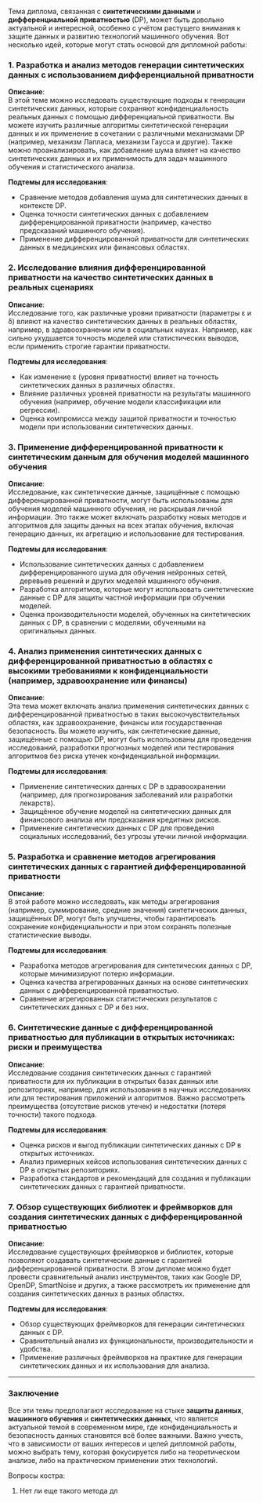 Тема диплома, связанная с **синтетическими данными** и **дифференциальной приватностью** (DP), может быть довольно актуальной и интересной, особенно с учётом растущего внимания к защите данных и развитию технологий машинного обучения. Вот несколько идей, которые могут стать основой для дипломной работы:

### 1. **Разработка и анализ методов генерации синтетических данных с использованием дифференциальной приватности**
   
**Описание**:  
В этой теме можно исследовать существующие подходы к генерации синтетических данных, которые сохраняют конфиденциальность реальных данных с помощью дифференциальной приватности. Вы можете изучить различные алгоритмы синтетической генерации данных и их применение в сочетании с различными механизмами DP (например, механизм Лапласа, механизм Гаусса и другие). Также можно проанализировать, как добавление шума влияет на качество синтетических данных и их применимость для задач машинного обучения и статистического анализа.

**Подтемы для исследования**:
- Сравнение методов добавления шума для синтетических данных в контексте DP.
- Оценка точности синтетических данных с добавлением дифференцированной приватности (например, качество предсказаний машинного обучения).
- Применение дифференцированной приватности для синтетических данных в медицинских или финансовых областях.

### 2. **Исследование влияния дифференцированной приватности на качество синтетических данных в реальных сценариях**
   
**Описание**:  
Исследование того, как различные уровни приватности (параметры ε и δ) влияют на качество синтетических данных в реальных областях, например, в здравоохранении или в социальных науках. Например, как сильно ухудшается точность моделей или статистических выводов, если применить строгие гарантии приватности.

**Подтемы для исследования**:
- Как изменение ε (уровня приватности) влияет на точность синтетических данных в различных областях.
- Влияние различных уровней приватности на результаты машинного обучения (например, обучение модели классификации или регрессии).
- Оценка компромисса между защитой приватности и точностью модели при использовании синтетических данных.

### 3. **Применение дифференцированной приватности к синтетическим данным для обучения моделей машинного обучения**
   
**Описание**:  
Исследование, как синтетические данные, защищённые с помощью дифференцированной приватности, могут быть использованы для обучения моделей машинного обучения, не раскрывая личной информации. Это также может включать разработку новых методов и алгоритмов для защиты данных на всех этапах обучения, включая генерацию данных, их агрегацию и использование для тестирования.

**Подтемы для исследования**:
- Использование синтетических данных с добавлением дифференцированного шума для обучения нейронных сетей, деревьев решений и других моделей машинного обучения.
- Разработка алгоритмов, которые могут использовать синтетические данные с DP для защиты частной информации при обучении моделей.
- Оценка производительности моделей, обученных на синтетических данных с DP, в сравнении с моделями, обученными на оригинальных данных.

### 4. **Анализ применения синтетических данных с дифференцированной приватностью в областях с высокими требованиями к конфиденциальности (например, здравоохранение или финансы)**

**Описание**:  
Эта тема может включать анализ применения синтетических данных с дифференцированной приватностью в таких высокочувствительных областях, как здравоохранение, финансы или государственная безопасность. Вы можете изучить, как синтетические данные, защищённые с помощью DP, могут быть использованы для проведения исследований, разработки прогнозных моделей или тестирования алгоритмов без риска утечек конфиденциальной информации.

**Подтемы для исследования**:
- Применение синтетических данных с DP в здравоохранении (например, для прогнозирования заболеваний или разработки лекарств).
- Защищённое обучение моделей на синтетических данных для финансового анализа или предсказания кредитных рисков.
- Применение синтетических данных с DP для проведения социальных исследований, без угрозы утечки личной информации.

### 5. **Разработка и сравнение методов агрегирования синтетических данных с гарантией дифференцированной приватности**
   
**Описание**:  
В этой работе можно исследовать, как методы агрегирования (например, суммирование, средние значения) синтетических данных, защищённых DP, могут быть улучшены, чтобы гарантировать сохранение конфиденциальности и при этом сохранять полезные статистические выводы.

**Подтемы для исследования**:
- Разработка методов агрегирования для синтетических данных с DP, которые минимизируют потерю информации.
- Оценка качества агрегированных данных на основе синтетических данных с дифференцированной приватностью.
- Сравнение агрегированных статистических результатов с синтетических данных с DP и без них.

### 6. **Синтетические данные с дифференцированной приватностью для публикации в открытых источниках: риски и преимущества**
   
**Описание**:  
Исследование создания синтетических данных с гарантией приватности для их публикации в открытых базах данных или репозиториях, например, для использования в научных исследованиях или для тестирования приложений и алгоритмов. Важно рассмотреть преимущества (отсутствие рисков утечек) и недостатки (потеря точности) такого подхода.

**Подтемы для исследования**:
- Оценка рисков и выгод публикации синтетических данных с DP в открытых источниках.
- Анализ примерных кейсов использования синтетических данных с DP в открытых репозиториях.
- Разработка стандартов и рекомендаций для создания и публикации синтетических данных с гарантией приватности.

### 7. **Обзор существующих библиотек и фреймворков для создания синтетических данных с дифференцированной приватностью**
   
**Описание**:  
Исследование существующих фреймворков и библиотек, которые позволяют создавать синтетические данные с гарантией дифференцированной приватности. В этом дипломе можно будет провести сравнительный анализ инструментов, таких как Google DP, OpenDP, SmartNoise и других, а также рассмотреть их применение для создания синтетических данных в разных областях.

**Подтемы для исследования**:
- Обзор существующих фреймворков для генерации синтетических данных с DP.
- Сравнительный анализ их функциональности, производительности и удобства.
- Применение различных фреймворков на практике для генерации синтетических данных и их использования для анализа.

---

### Заключение
Все эти темы предполагают исследование на стыке **защиты данных**, **машинного обучения** и **синтетических данных**, что является актуальной темой в современном мире, где конфиденциальность и безопасность данных становятся всё более важными. Важно учесть, что в зависимости от ваших интересов и целей дипломной работы, можно выбрать тему, которая фокусируется либо на теоретическом анализе, либо на практическом применении этих технологий.

Вопросы костра:
1. Нет ли еще такого метода дл


